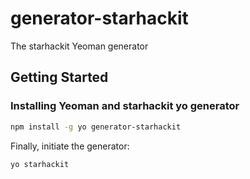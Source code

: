 # generator-starhackit

The starhackit Yeoman generator

## Getting Started

### Installing Yeoman and starhackit yo generator

```bash
npm install -g yo generator-starhackit
```

Finally, initiate the generator:

```bash
yo starhackit
```

